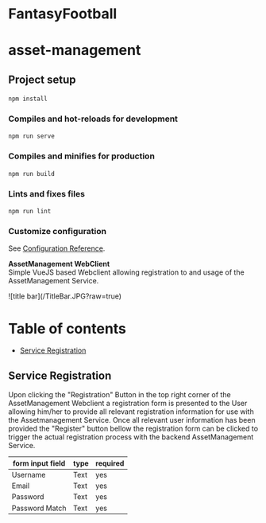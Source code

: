 # FantasyFootball

# asset-management

## Project setup
```
npm install
```

### Compiles and hot-reloads for development
```
npm run serve
```

### Compiles and minifies for production
```
npm run build
```

### Lints and fixes files
```
npm run lint
```

### Customize configuration
See [Configuration Reference](https://cli.vuejs.org/config/).

**AssetManagement WebClient**<br>
Simple VueJS based Webclient allowing registration to and usage of the AssetManagement Service.
<p><p/>
    ![title bar](/TitleBar.JPG?raw=true)

Table of contents
=================

<!--ts-->
   * [Service Registration](#service-registration)
<!--te-->

## **Service Registration**<br>
Upon clicking the "Registration" Button in the top right corner of the AssetManagement Webclient a registration form is presented to the User allowing him/her to provide all relevant registration information for use with the Assetmanagement Service. Once all relevant user information has been provided the "Register" button bellow the registration form can be clicked to trigger the actual registration process with the backend AssetManagement Service.

| form input field | type | required |
| ------ | ------ | ----- |
| Username | Text | yes |
| Email | Text | yes |
| Password | Text | yes |
| Password Match | Text | yes |
